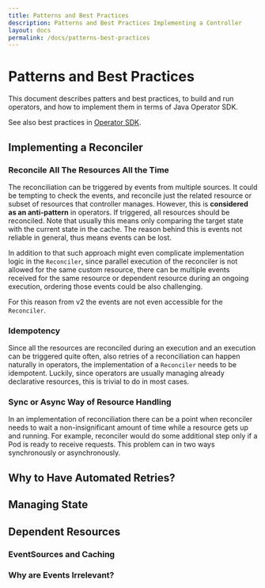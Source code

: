 ```yaml
---
title: Patterns and Best Practices
description: Patterns and Best Practices Implementing a Controller
layout: docs
permalink: /docs/patterns-best-practices
---
```


# Patterns and Best Practices

This document describes patters and best practices, to build and run operators, and how to implement them in terms of
Java Operator SDK.

See also best practices in [Operator SDK](https://sdk.operatorframework.io/docs/best-practices/best-practices/).

## Implementing a Reconciler

### Reconcile All The Resources All the Time

The reconciliation can be triggered by events from multiple sources. It could be tempting to check the events, and
reconcile just the related resource or subset of resources that controller manages. However, this is **considered as an
anti-pattern** in operators. If triggered, all resources should be reconciled. Note that usually this means only
comparing the target state with the current state in the cache. The reason behind this is events not reliable in
general, thus means events can be lost.

In addition to that such approach might even complicate implementation logic in the `Reconciler`, since parallel
execution of the reconciler is not allowed for the same custom resource, there can be multiple events received for the
same resource or dependent resource during an ongoing execution, ordering those events could be also challenging.

For this reason from v2 the events are not even accessible for the `Reconciler`.

### Idempotency

Since all the resources are reconciled during an execution and an execution can be triggered quite often, also 
retries of a reconciliation can happen naturally in operators, the implementation of a `Reconciler` 
needs to be idempotent. Luckily, since operators are usually managing already declarative resources, this is trivial
to do in most cases.

### Sync or Async Way of Resource Handling

In an implementation of reconciliation there can be a point when reconciler needs to wait a non-insignificant amount
of time while a resource gets up and running. For example, reconciler would do some additional step only if a Pod is ready
to receive requests. This problem can  in two ways synchronously or asynchronously. 


## Why to Have Automated Retries?

## Managing State

## Dependent Resources

### EventSources and Caching

### Why are Events Irrelevant?

